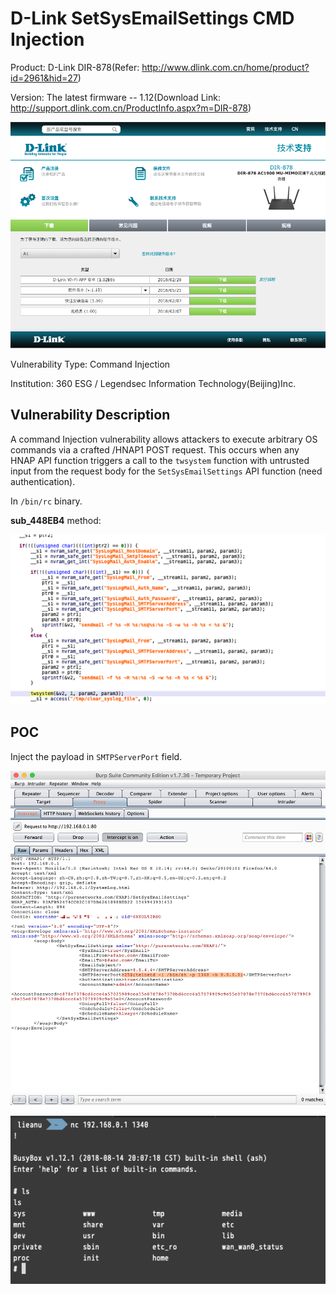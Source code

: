# D-Link SetSysEmailSettings CMD Injection

Product: D-Link DIR-878(Refer: http://www.dlink.com.cn/home/product?id=2961&hid=27)

Version: The latest firmware -- 1.12(Download Link: http://support.dlink.com.cn/ProductInfo.aspx?m=DIR-878)

![](imgs/2019-02-11-12-07-36.png)

Vulnerability Type: Command Injection

Institution: 360 ESG / Legendsec Information Technology(Beijing)Inc.

## Vulnerability Description

A command Injection vulnerability allows attackers to execute arbitrary OS commands via a crafted /HNAP1 POST request. This occurs when any HNAP API function triggers a call to the `twsystem` function with untrusted input from the request body for the `SetSysEmailSettings` API function (need authentication).


In `/bin/rc` binary.

**sub_448EB4** method:

![](imgs/2019-02-12-11-54-34.png)


## POC

Inject the payload in `SMTPServerPort` field.

![](imgs/2019-02-12-11-59-56.png)

![](imgs/2019-02-12-12-00-13.png)